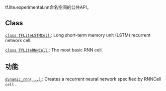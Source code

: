 tf.lite.experimental.nn命名空间的公共API。

## Class 
[ `class TFLiteLSTMCell` ](https://tensorflow.google.cn/api_docs/python/tf/compat/v1/lite/experimental/nn/TFLiteLSTMCell): Long short-term memory unit (LSTM) recurrent network cell.

[ `class TfLiteRNNCell` ](https://tensorflow.google.cn/api_docs/python/tf/compat/v1/lite/experimental/nn/TfLiteRNNCell): The most basic RNN cell.

## 功能
[ `dynamic_rnn(...)` ](https://tensorflow.google.cn/api_docs/python/tf/compat/v1/lite/experimental/nn/dynamic_rnn): Creates a recurrent neural network specified by RNNCell  `cell` .


